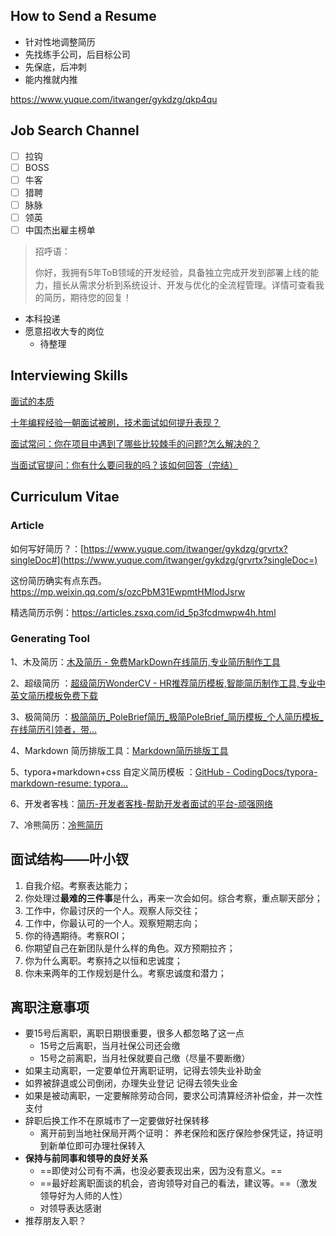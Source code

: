 ## How to Send a Resume

- 针对性地调整简历
- 先找练手公司，后目标公司
- 先保底，后冲刺
- 能内推就内推

https://www.yuque.com/itwanger/gykdzg/qkp4qu

## Job Search Channel

- [ ] 拉钩
- [ ] BOSS
- [ ] 牛客
- [ ] 猎聘
- [ ] 脉脉
- [ ] 领英 
- [ ] 中国杰出雇主榜单

> 招呼语：
>
> 你好，我拥有5年ToB领域的开发经验，具备独立完成开发到部署上线的能力，擅长从需求分析到系统设计、开发与优化的全流程管理。详情可查看我的简历，期待您的回复！

- 本科投递
- 愿意招收大专的岗位
  - 待整理

## Interviewing Skills

[面试的本质](https://mp.weixin.qq.com/s/TGoqJW8MooWp2hSnB06tSA)

[十年编程经验一朝面试被刷，技术面试如何提升表现？](https://mp.weixin.qq.com/s/4N6W0bx2THrLfgqqtI_4xQ)

[面试常问：你在项目中遇到了哪些比较棘手的问题?怎么解决的？](https://mp.weixin.qq.com/s/jq9PTzEA1TW3P5FTyY-biA)

[当面试官提问：你有什么要问我的吗？该如何回答（完结）](https://www.yuque.com/itwanger/gykdzg/kfxapz)

## Curriculum Vitae

### Article

如何写好简历？：[https://www.yuque.com/itwanger/gykdzg/grvrtx?singleDoc#](https://www.yuque.com/itwanger/gykdzg/grvrtx?singleDoc=)

这份简历确实有点东西。https://mp.weixin.qq.com/s/ozcPbM31EwpmtHMIodJsrw

精选简历示例：https://articles.zsxq.com/id_5p3fcdmwpw4h.html

### Generating Tool

1、木及简历：[木及简历 - 免费MarkDown在线简历,专业简历制作工具](https://www.mujicv.com/) 

2、超级简历 ：[超级简历WonderCV - HR推荐简历模板,智能简历制作工具,专业中英文简历模板免费下载](https://www.wondercv.com/) 

3、极简简历 ：[极简简历_PoleBrief简历_极简PoleBrief_简历模板_个人简历模板_在线简历引领者，带...](https://www.polebrief.com/index) 

4、Markdown 简历排版工具：[Markdown简历排版工具](https://resume.mdnice.com/) 

5、typora+markdown+css 自定义简历模板 ：[GitHub - CodingDocs/typora-markdown-resume: typora...](https://github.com/CodingDocs/typora-markdown-resume) 

6、开发者客栈：[简历-开发者客栈-帮助开发者面试的平台-顽强网络](https://www.developers.pub/resume) 

7、冷熊简历：[冷熊简历](https://cv.ftqq.com/#)

## 面试结构——叶小钗

1. 自我介绍。考察表达能力；
2. 你处理过**最难的三件事**是什么，再来一次会如何。综合考察，重点聊天部分；
3. 工作中，你最讨厌的一个人。观察人际交往；
4. 工作中，你最认可的一个人。观察短期志向；
5. 你的待遇期待。考察ROI；
6. 你期望自己在新团队是什么样的角色。双方预期拉齐；
7. 你为什么离职。考察持之以恒和忠诚度；
8. 你未来两年的工作规划是什么。考察忠诚度和潜力；

## 离职注意事项

- 要15号后离职，离职日期很重要，很多人都忽略了这一点
  - 15号之后离职，当月社保公司还会缴
  - 15号之前离职，当月社保就要自己缴（尽量不要断缴）
- 如果主动离职，一定要单位开离职证明，记得去领失业补助金
- 如界被辞退或公司倒闭，办理失业登记 记得去领失业金
- 如果是被动离职，一定要解除劳动合同，要求公司清算经济补偿金，并一次性支付
- 辞职后换工作不在原城市了一定要做好社保转移
  - 离开前到当地社保局开两个证明： 养老保险和医疗保险参保凭证，持证明到新单位即可办理社保转入
- **保持与前同事和领导的良好关系**
  - ==即使对公司有不满，也没必要表现出来，因为没有意义。==
  - ==最好趁离职面谈的机会，咨询领导对自己的看法，建议等。==（激发领导好为人师的人性）
  - 对领导表达感谢
- 推荐朋友入职？
